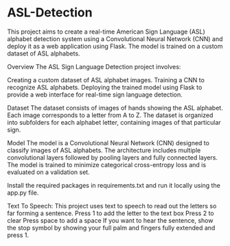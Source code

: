 # ASL-Detection
This project aims to create a real-time American Sign Language (ASL) alphabet detection system using a Convolutional Neural Network (CNN) and deploy it as a web application using Flask. The model is trained on a custom dataset of ASL alphabets.

Overview
The ASL Sign Language Detection project involves:

Creating a custom dataset of ASL alphabet images.
Training a CNN to recognize ASL alphabets.
Deploying the trained model using Flask to provide a web interface for real-time sign language detection.



Dataset
The dataset consists of images of hands showing the ASL alphabet. Each image corresponds to a letter from A to Z. The dataset is organized into subfolders for each alphabet letter, containing images of that particular sign.


Model
The model is a Convolutional Neural Network (CNN) designed to classify images of ASL alphabets. The architecture includes multiple convolutional layers followed by pooling layers and fully connected layers. The model is trained to minimize categorical cross-entropy loss and is evaluated on a validation set.



Install the required packages in requirements.txt and run it locally using the app.py file.


Text To Speech:
This project uses text to speech to read out the letters so far forming a sentence.
Press 1 to add the letter to the text box
Press 2 to clear
Press space to add a space
If you want to hear the sentence, show the stop symbol by showing your full palm and fingers fully extended and press 1.

